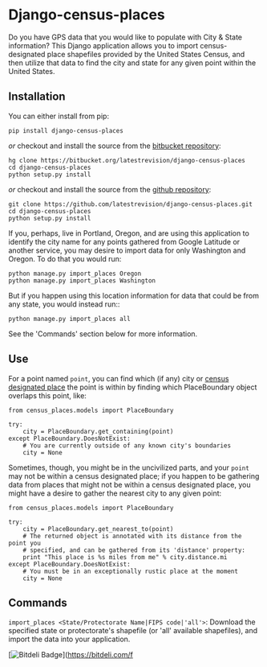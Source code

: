 Django-census-places
====================

Do you have GPS data that you would like to populate with City & State information?  This Django application allows you to import census-designated place shapefiles provided by the United States Census, and then utilize that data to find the city and state for any given point within the United States.

Installation
------------

You can either install from pip:

    pip install django-census-places

*or* checkout and install the source from the [bitbucket repository](https://bitbucket.org/latestrevision/django-census-places):

    hg clone https://bitbucket.org/latestrevision/django-census-places
    cd django-census-places
    python setup.py install

*or* checkout and install the source from the [github repository](https://github.com/latestrevision/django-census-places):

    git clone https://github.com/latestrevision/django-census-places.git
    cd django-census-places
    python setup.py install

If you, perhaps, live in Portland, Oregon, and are using this application to identify the city name for any points gathered from Google Latitude or another service, you may desire to import data for only Washington and Oregon.  To do that you would run:

    python manage.py import_places Oregon
    python manage.py import_places Washington

But if you happen using this location information for data that could be from any state, you would instead run::

    python manage.py import_places all

See the 'Commands' section below for more information.

Use
---

For a point named `point`, you can find which (if any) city or [census designated place](http://en.wikipedia.org/wiki/Census-designated_place) the point is within by finding which PlaceBoundary object overlaps this point, like:

    from census_places.models import PlaceBoundary

    try:
        city = PlaceBoundary.get_containing(point)
    except PlaceBoundary.DoesNotExist:
        # You are currently outside of any known city's boundaries
        city = None

Sometimes, though, you might be in the uncivilized parts, and your `point` may not be within a census designated place; if you happen to be gathering data from places that might not be within a census designated place, you might have a desire to gather the nearest city to any given point:

    from census_places.models import PlaceBoundary

    try:
        city = PlaceBoundary.get_nearest_to(point)
        # The returned object is annotated with its distance from the point you
        # specified, and can be gathered from its 'distance' property:
        print "This place is %s miles from me" % city.distance.mi
    except PlaceBoundary.DoesNotExist:
        # You must be in an exceptionally rustic place at the moment
        city = None

Commands
--------

`import_places <State/Protectorate Name|FIPS code|'all'>`: Download the specified state or protectorate's shapefile (or 'all' available shapefiles), and import the data into your application.


[![Bitdeli Badge](https://d2weczhvl823v0.cloudfront.net/latestrevision/django-census-places/trend.png)](https://bitdeli.com/f
